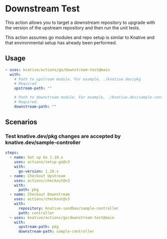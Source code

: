 # Downstream Test

This action allows you to target a downstream repository to upgrade with the
version of the upstream repository and then run the unit tests.

This action assumes go modules and repo setup is similar to Knative and that
environmental setup has already been performed.

## Usage

```yaml
- uses: knative/actions/go/downstream-test@main
  with:
    # Path to upstream module. For example, ./knative.dev/pkg
    # Required
    upstream-path: ""

    # Path to downstream module. For example, ./knative.dev/sample-controller
    # Required.
    downstream-path: ""
```

## Scenarios

### Test knative.dev/pkg changes are accepted by knative.dev/sample-controller

```yaml
steps:
  - name: Set up Go 1.18.x
    uses: actions/setup-go@v3
    with:
      go-version: 1.18.x
  - name: Checkout Upstream
    uses: actions/checkout@v3
    with:
      path: pkg
  - name: Checkout Downstream
    uses: actions/checkout@v3
    with:
      repository: knative-sandbox/sample-controller
      path: controller
  - uses: knative/actions/go/downstream-test@main
    with:
      upstream-path: pkg
      downstream-path: sample-controller
```

